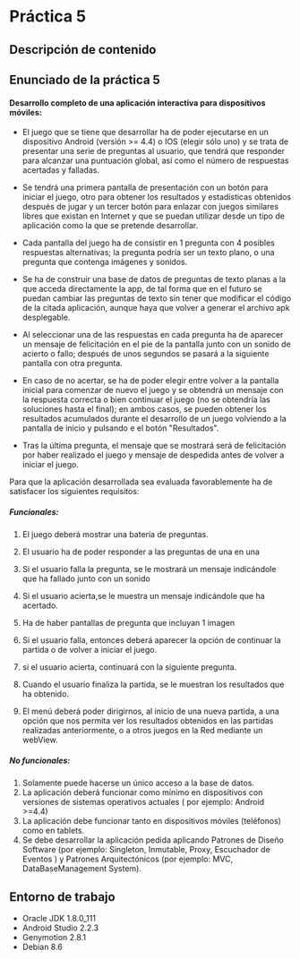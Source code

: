 # Práctica 5
## Descripción de contenido

## Enunciado de la práctica 5

#### Desarrollo completo de una aplicación interactiva para dispositivos móviles:

- El juego que se tiene que desarrollar ha de poder ejecutarse en un dispositivo Android (versión >= 4.4) o IOS (elegir sólo uno) y se trata de presentar una serie de preguntas al usuario, que tendrá que responder para alcanzar una puntuación global, así como el número de respuestas acertadas y falladas.

- Se tendrá una primera pantalla de presentación con un botón para iniciar el juego, otro para obtener los resultados y estadísticas obtenidos después de jugar y un tercer botón para enlazar con juegos similares libres que existan en Internet y que se puedan utilizar desde un tipo de aplicación como la que se pretende desarrollar.

- Cada pantalla del juego ha de consistir en 1 pregunta con 4 posibles respuestas alternativas; la pregunta podría ser un texto plano, o una pregunta que contenga imágenes y sonidos.

- Se ha de construir una base de datos de preguntas de texto planas a la que acceda directamente la app, de tal forma que en el futuro se puedan cambiar las preguntas de texto sin tener que modificar el código de la citada aplicación, aunque haya que volver a generar el archivo apk desplegable.

- Al seleccionar una de las respuestas en cada pregunta ha de aparecer un mensaje de felicitación en el pie de la pantalla junto con un sonido de acierto o fallo; después de unos segundos se pasará a la siguiente pantalla con otra pregunta.

- En caso de no acertar, se ha de poder elegir entre volver a la pantalla inicial para comenzar de nuevo el juego y se obtendrá un mensaje con la respuesta correcta o bien continuar el juego (no se obtendría las soluciones hasta el final); en ambos casos, se pueden obtener los resultados acumulados durante el desarrollo de un juego volviendo a la pantalla de inicio y pulsando e el botón "Resultados".

- Tras la última pregunta, el mensaje que se mostrará será de felicitación por haber realizado el juego y mensaje de despedida antes de volver a iniciar el juego.

Para que la aplicación desarrollada sea evaluada favorablemente ha de satisfacer los siguientes requisitos:

##### Funcionales:

1. El juego deberá mostrar una batería de preguntas.

2. El usuario ha de poder responder a las preguntas de una en una

3. Si el usuario falla la pregunta, se le mostrará un mensaje indicándole que ha fallado junto con un sonido

4. Si el usuario acierta,se le muestra un mensaje indicándole que ha acertado.

5. Ha de haber pantallas de pregunta que incluyan 1 imagen

6. Si el usuario falla, entonces deberá aparecer la opción de continuar la partida o de volver a iniciar el juego.

7. si el usuario acierta, continuará con la siguiente pregunta.
8. Cuando el usuario finaliza la partida, se le muestran los resultados que ha obtenido.
9. El menú deberá poder dirigirnos, al inicio de una nueva partida, a una opción que nos permita ver los resultados obtenidos en las partidas realizadas anteriormente, o a otros juegos en la Red mediante un webView.

##### No funcionales:

1. Solamente puede hacerse un único acceso a la base de datos.
2. La aplicación deberá funcionar como mínimo en dispositivos con versiones de sistemas
operativos actuales ( por ejemplo: Android >=4.4)
3. La aplicación debe funcionar tanto en dispositivos móviles (teléfonos) como en tablets.
4. Se debe desarrollar la aplicación pedida aplicando Patrones de Diseño Software (por ejemplo: Singleton, Inmutable, Proxy, Escuchador de Eventos ) y
Patrones Arquitectónicos (por ejemplo: MVC, DataBaseManagement System).

## Entorno de trabajo
- Oracle JDK 1.8.0_111
- Android Studio 2.2.3
- Genymotion 2.8.1
- Debian 8.6
